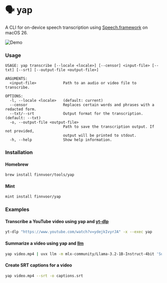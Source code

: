 # 🗣️ yap

A CLI for on-device speech transcription using [Speech.framework](https://developer.apple.com/documentation/speech) on macOS 26.

![Demo](https://github.com/user-attachments/assets/3691ca83-37be-4fce-9a01-5efe8058c93e)


### Usage

```
USAGE: yap transcribe [--locale <locale>] [--censor] <input-file> [--txt] [--srt] [--output-file <output-file>]

ARGUMENTS:
  <input-file>            Path to an audio or video file to transcribe.

OPTIONS:
  -l, --locale <locale>   (default: current)
  --censor                Replaces certain words and phrases with a redacted form.
  --txt/--srt             Output format for the transcription. (default: --txt)
  -o, --output-file <output-file>
                          Path to save the transcription output. If not provided,
                          output will be printed to stdout.
  -h, --help              Show help information.
```

### Installation

#### Homebrew

```bash
brew install finnvoor/tools/yap
```

#### Mint

```bash
mint install finnvoor/yap
```

### Examples

#### Transcribe a YouTube video using yap and [yt-dlp](https://github.com/yt-dlp/yt-dlp)

```bash
yt-dlp "https://www.youtube.com/watch?v=ydejkIvyrJA" -x --exec yap
```

#### Summarize a video using yap and [llm](https://llm.datasette.io/en/stable)

```bash
yap video.mp4 | uvx llm -m mlx-community/Llama-3.2-1B-Instruct-4bit 'Summarize this transcript:'
```

#### Create SRT captions for a video

```bash
yap video.mp4 --srt -o captions.srt
```
